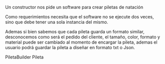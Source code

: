 Un constructor nos pide un software para crear piletas de natación

Como requerimientos necesita que el software no se ejecute dos veces, sino que debe tener una sola instancia del mismo.

Ademas si bien sabemos  que cada pileta guarda un formato similar, desconocemos como  será el pedido del cliente, el tamaño, color, formato y material puede ser cambiado al momento de encargar la pileta, ademas el usuario podrá guardar la pileta a diseñar en formato txt o Json.

PiletaBuilder
Pileta